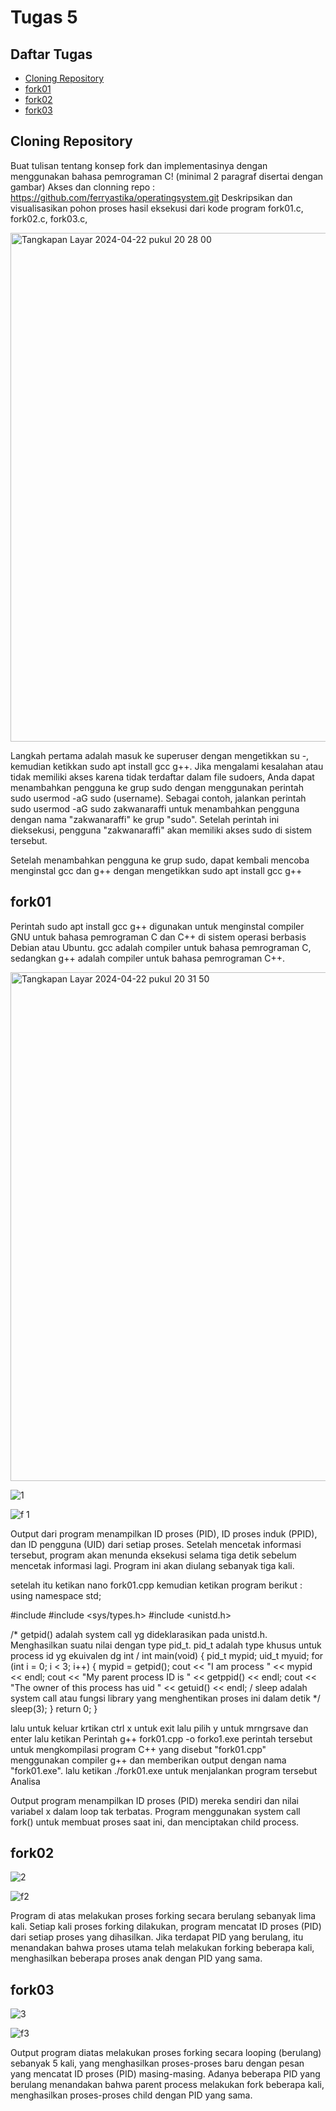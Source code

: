 # Tugas 5

## Daftar Tugas
- [Cloning Repository](https://github.com/zakwanaraffi/SysOP24-3123521030/tree/main/Tugas%205#cloning-repository)
- [fork01](https://github.com/zakwanaraffi/SysOP24-3123521030/tree/main/Tugas%205#fork01)
- [fork02](https://github.com/zakwanaraffi/SysOP24-3123521030/tree/main/Tugas%205#fork02)
- [fork03](https://github.com/zakwanaraffi/SysOP24-3123521030/tree/main/Tugas%205#fork03)

## Cloning Repository
Buat tulisan tentang konsep fork dan implementasinya dengan menggunakan bahasa pemrograman C! (minimal 2 paragraf disertai dengan gambar)
Akses dan clonning repo : https://github.com/ferryastika/operatingsystem.git
Deskripsikan dan visualisasikan pohon proses hasil eksekusi dari kode program fork01.c, fork02.c, fork03.c,

<img width="814" alt="Tangkapan Layar 2024-04-22 pukul 20 28 00" src="https://github.com/zakwanaraffi/SysOP24-3123521030/assets/160553582/521b11a1-7db2-4b50-9b7c-fa076c4534d3">

Langkah pertama adalah masuk ke superuser dengan mengetikkan su -, kemudian ketikkan sudo apt install gcc g++. Jika mengalami kesalahan atau tidak memiliki akses karena tidak terdaftar dalam file sudoers, Anda dapat menambahkan pengguna ke grup sudo dengan menggunakan perintah sudo usermod -aG sudo (username). Sebagai contoh, jalankan perintah sudo usermod -aG sudo zakwanaraffi untuk menambahkan pengguna dengan nama "zakwanaraffi" ke grup "sudo". Setelah perintah ini dieksekusi, pengguna "zakwanaraffi" akan memiliki akses sudo di sistem tersebut.

Setelah menambahkan pengguna ke grup sudo, dapat kembali mencoba menginstal gcc dan g++ dengan mengetikkan sudo apt install gcc g++

## fork01
Perintah sudo apt install gcc g++ digunakan untuk menginstal compiler GNU untuk bahasa pemrograman C dan C++ di sistem operasi berbasis Debian atau Ubuntu. gcc adalah compiler untuk bahasa pemrograman C, sedangkan g++ adalah compiler untuk bahasa pemrograman C++.

<img width="814" alt="Tangkapan Layar 2024-04-22 pukul 20 31 50" src="https://github.com/zakwanaraffi/SysOP24-3123521030/assets/160553582/067d8fa3-68ba-4fbe-8f36-6fcd8dda85c4">

![1](https://github.com/zakwanaraffi/SysOP24-3123521030/assets/160553582/6c1ab502-3c4c-487f-8390-6c43e02c7fd5)


![f 1](https://github.com/zakwanaraffi/SysOP24-3123521030/assets/160553582/e3ae6098-7d9b-4a7b-b66d-147eaa454fb2)


Output dari program menampilkan ID proses (PID), ID proses induk (PPID), dan ID pengguna (UID) dari setiap proses. Setelah mencetak informasi tersebut, program akan menunda eksekusi selama tiga detik sebelum mencetak informasi lagi. Program ini akan diulang sebanyak tiga kali.

setelah itu ketikan nano fork01.cpp kemudian ketikan program berikut :
using namespace std;

#include
#include <sys/types.h>
#include <unistd.h>

/* getpid() adalah system call yg dideklarasikan pada unistd.h.
Menghasilkan suatu nilai dengan type pid_t.
pid_t adalah type khusus untuk process id yg ekuivalen dg int
/
int main(void) {
pid_t mypid;
uid_t myuid;
for (int i = 0; i < 3; i++) {
mypid = getpid();
cout << "I am process " << mypid << endl;
cout << "My parent process ID is " << getppid() << endl;
cout << "The owner of this process has uid " << getuid()
<< endl;
/ sleep adalah system call atau fungsi library
yang menghentikan proses ini dalam detik
*/
sleep(3);
}
return 0;
}

lalu untuk keluar krtikan ctrl x untuk exit lalu pilih y untuk mrngrsave dan enter
lalu ketikan Perintah g++ fork01.cpp -o forko1.exe
perintah tersebut untuk mengkompilasi program C++ yang disebut "fork01.cpp" menggunakan compiler g++ dan memberikan output dengan nama "fork01.exe".
lalu ketikan ./fork01.exe untuk menjalankan program tersebut
Analisa

Output program menampilkan ID proses (PID) mereka sendiri dan nilai variabel x dalam loop tak terbatas. Program menggunakan system call fork() untuk membuat proses saat ini, dan menciptakan child process.

## fork02
![2](https://github.com/zakwanaraffi/SysOP24-3123521030/assets/160553582/637015d1-991b-4db7-8c13-84dcd7f6221a)

![f2](https://github.com/zakwanaraffi/SysOP24-3123521030/assets/160553582/c77d8acb-8d7f-43e5-b04e-3b4efdcf18d2)

Program di atas melakukan proses forking secara berulang sebanyak lima kali. Setiap kali proses forking dilakukan, program mencatat ID proses (PID) dari setiap proses yang dihasilkan. Jika terdapat PID yang berulang, itu menandakan bahwa proses utama telah melakukan forking beberapa kali, menghasilkan beberapa proses anak dengan PID yang sama.

## fork03
![3](https://github.com/zakwanaraffi/SysOP24-3123521030/assets/160553582/ef38a95c-7914-467a-b845-1021f6b3d8d8)

![f3](https://github.com/zakwanaraffi/SysOP24-3123521030/assets/160553582/39d3f4d0-84c3-4aca-87fd-f7051a4f3e23)

Output program diatas melakukan proses forking secara looping (berulang) sebanyak 5 kali, yang menghasilkan proses-proses baru dengan pesan yang mencatat ID proses (PID) masing-masing. Adanya beberapa PID yang berulang menandakan bahwa parent process melakukan fork beberapa kali, menghasilkan proses-proses child dengan PID yang sama.

